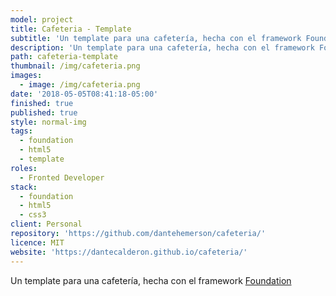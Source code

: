 ```yaml
---
model: project
title: Cafeteria - Template
subtitle: 'Un template para una cafetería, hecha con el framework Foundation.'
description: 'Un template para una cafetería, hecha con el framework Foundation'
path: cafeteria-template
thumbnail: /img/cafeteria.png
images:
  - image: /img/cafeteria.png
date: '2018-05-05T08:41:18-05:00'
finished: true
published: true
style: normal-img
tags:
  - foundation
  - html5
  - template
roles:
  - Fronted Developer
stack:
  - foundation
  - html5
  - css3
client: Personal
repository: 'https://github.com/dantehemerson/cafeteria/'
licence: MIT
website: 'https://dantecalderon.github.io/cafeteria/'
---
```

Un template para una cafetería, hecha con el framework [Foundation](https://foundation.zurb.com/)
